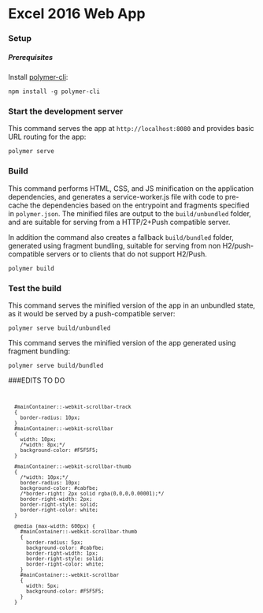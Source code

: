 # Excel 2016 Web App


### Setup




##### Prerequisites

Install [polymer-cli](https://github.com/Polymer/polymer-cli):

    npm install -g polymer-cli


### Start the development server

This command serves the app at `http://localhost:8080` and provides basic URL
routing for the app:

    polymer serve


### Build

This command performs HTML, CSS, and JS minification on the application
dependencies, and generates a service-worker.js file with code to pre-cache the
dependencies based on the entrypoint and fragments specified in `polymer.json`.
The minified files are output to the `build/unbundled` folder, and are suitable
for serving from a HTTP/2+Push compatible server.

In addition the command also creates a fallback `build/bundled` folder,
generated using fragment bundling, suitable for serving from non
H2/push-compatible servers or to clients that do not support H2/Push.

    polymer build

### Test the build

This command serves the minified version of the app in an unbundled state, as it would
be served by a push-compatible server:

    polymer serve build/unbundled

This command serves the minified version of the app generated using fragment bundling:

    polymer serve build/bundled

###EDITS TO DO
<code>

      #mainContainer::-webkit-scrollbar-track
      {
        border-radius: 10px;
      }
      #mainContainer::-webkit-scrollbar
      {
        width: 10px;
        /*width: 8px;*/
        background-color: #F5F5F5;
      }

      #mainContainer::-webkit-scrollbar-thumb
      {
        /*width: 10px;*/
        border-radius: 10px;
        background-color: #cabfbe;
        /*border-right: 2px solid rgba(0,0,0,0.00001);*/
        border-right-width: 2px;
        border-right-style: solid;
        border-right-color: white;
      }

      @media (max-width: 600px) {
        #mainContainer::-webkit-scrollbar-thumb
        {
          border-radius: 5px;
          background-color: #cabfbe;
          border-right-width: 1px;
          border-right-style: solid;
          border-right-color: white;
        }
        #mainContainer::-webkit-scrollbar
        {
          width: 5px;
          background-color: #F5F5F5;
        }
      }
</code>

